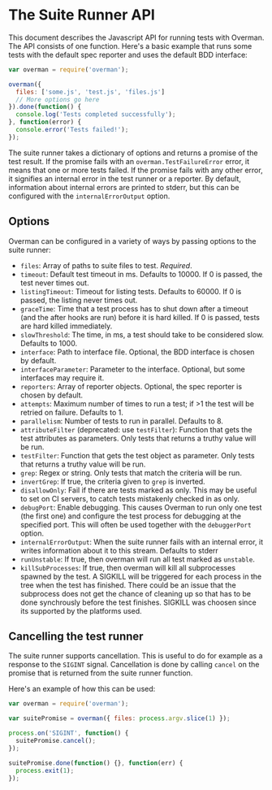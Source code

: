 # The Suite Runner API

This document describes the Javascript API for running tests with Overman. The
API consists of one function. Here's a basic example that runs some tests with
the default spec reporter and uses the default BDD interface:

```javascript
var overman = require('overman');

overman({
  files: ['some.js', 'test.js', 'files.js']
  // More options go here
}).done(function() {
  console.log('Tests completed successfully');
}, function(error) {
  console.error('Tests failed!');
});
```

The suite runner takes a dictionary of options and returns a promise of the
test result. If the promise fails with an `overman.TestFailureError` error, it
means that one or more tests failed. If the promise fails with any other error,
it signifies an internal error in the test runner or a reporter. By default,
information about internal errors are printed to stderr, but this can be
configured with the `internalErrorOutput` option.

## Options

Overman can be configured in a variety of ways by passing options to the suite
runner:

* `files`: Array of paths to suite files to test. *Required*.
* `timeout`: Default test timeout in ms. Defaults to 10000. If 0 is passed, the
  test never times out.
* `listingTimeout`: Timeout for listing tests. Defaults to 60000. If 0 is passed,
  the listing never times out.
* `graceTime`: Time that a test process has to shut down after a timeout (and
  the after hooks are run) before it is hard killed. If 0 is passed, tests are
  hard killed immediately.
* `slowThreshold`: The time, in ms, a test should take to be considered slow.
  Defaults to 1000.
* `interface`: Path to interface file. Optional, the BDD interface is chosen by
  default.
* `interfaceParameter`: Parameter to the interface. Optional, but some
  interfaces may require it.
* `reporters`: Array of reporter objects. Optional, the spec reporter is chosen
  by default.
* `attempts`: Maximum number of times to run a test; if >1 the test will be
  retried on failure. Defaults to 1.
* `parallelism`: Number of tests to run in parallel. Defaults to 8.
* `attributeFilter` (deprecated: use `testFilter`): Function that gets the test attributes as parameters.
  Only tests that returns a truthy value will be run.
* `testFilter`: Function that gets the test object as parameter.
  Only tests that returns a truthy value will be run.
* `grep`: Regex or string. Only tests that match the criteria will be run.
* `invertGrep`: If true, the criteria given to `grep` is inverted.
* `disallowOnly`: Fail if there are tests marked as only. This may be useful to
  set on CI servers, to catch tests mistakenly checked in as only.
* `debugPort`: Enable debugging. This causes Overman to run only one test (the
  first one) and configure the test process for debugging at the specified port.
  This will often be used together with the `debuggerPort` option.
* `internalErrorOutput`: When the suite runner fails with an internal error, it
  writes information about it to this stream. Defaults to stderr
* `runUnstable`: If true, then overman will run all test marked as `unstable`.
* `killSubProcesses`: If true, then overman will kill all subprocesses spawned by
  the test. A SIGKILL will be triggered for each process in the tree when the test
  has finished. There could be an issue that the subprocess does not get the chance
  of cleaning up so that has to be done synchrously before the test finishes.
  SIGKILL was choosen since its supported by the platforms used.

## Cancelling the test runner

The suite runner supports cancellation. This is useful to do for example as a
response to the `SIGINT` signal. Cancellation is done by calling `cancel` on the
promise that is returned from the suite runner function.

Here's an example of how this can be used:

```javascript
var overman = require('overman');

var suitePromise = overman({ files: process.argv.slice(1) });

process.on('SIGINT', function() {
  suitePromise.cancel();
});

suitePromise.done(function() {}, function(err) {
  process.exit(1);
});
```
